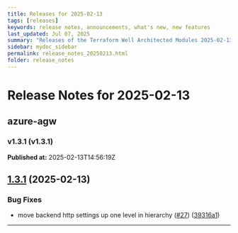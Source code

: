 ```yaml
---
title: Releases for 2025-02-13
tags: [releases]
keywords: release notes, announcements, what's new, new features
last_updated: Jul 07, 2025
summary: "Releases of the Terraform Well Architected Modules 2025-02-13"
sidebar: mydoc_sidebar
permalink: release_notes_20250213.html
folder: release_notes
---
```


# Release Notes for 2025-02-13

## azure-agw
### v1.3.1 (v1.3.1)
**Published at:** 2025-02-13T14:56:19Z

## [1.3.1](https://github.com/CloudNationHQ/terraform-azure-agw/compare/v1.3.0...v1.3.1) (2025-02-13)


### Bug Fixes

* move backend http settings up one level in hierarchy ([#27](https://github.com/CloudNationHQ/terraform-azure-agw/issues/27)) ([39316a1](https://github.com/CloudNationHQ/terraform-azure-agw/commit/39316a16251705a859572986c29ee156d1d3b904))

---

